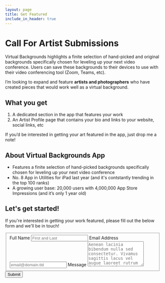 ```yaml
---
layout: page
title: Get Featured
include_in_header: true
---
```


# Call For Artist Submissions

Virtual Backgrounds highlights a finite selection of hand-picked and original backgrounds specifically chosen for leveling up your next video conference. Users can save these backgrounds to their devices to use with their video conferencing tool (Zoom, Teams, etc).

I’m looking to expand and feature **artists and photographers** who have created pieces that would work well as a virtual background.

## What you get
1. A dedicated section in the app that features your work
2. An Artist Profile page that contains your bio and links to your website, social links, etc

If you’d be interested in getting your art featured in the app, just drop me a note! 

## About Virtual Backgrounds App
- Features a finite selection of hand-picked backgrounds specifically chosen for leveling up your next video conference
- No. 8 App in Utilities for iPad last year (and it's contstantly trending in the top 100 ranks)
- A growing user base: 20,000 users with 4,000,000 App Store Impressions (and it’s only 1 year old)

## Let's get started!
If you're interested in getting your work featured, please fill out the below form and we'll be in touch!

<!-- modify this form HTML and place wherever you want your form -->

<form id="fs-frm" name="simple-contact-form" accept-charset="utf-8" action="https://formspree.io/f/xjvjgbep" method="post">
  <fieldset id="fs-frm-inputs">
    <label for="full-name">Full Name</label>
    <input type="text" name="name" id="full-name" placeholder="First and Last" required="">
    <label for="email-address">Email Address</label>
    <input type="email" name="_replyto" id="email-address" placeholder="email@domain.tld" required="">
    <label for="message">Message</label>
    <textarea rows="5" name="message" id="message" placeholder="Aenean lacinia bibendum nulla sed consectetur. Vivamus sagittis lacus vel augue laoreet rutrum faucibus dolor auctor. Donec ullamcorper nulla non metus auctor fringilla nullam quis risus." required=""></textarea>
    <input type="hidden" name="_subject" id="email-subject" value="Contact Form Submission">
  </fieldset>
  <input type="submit" value="Submit">
</form>
